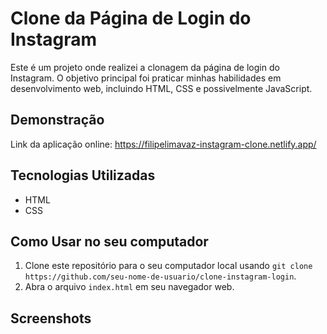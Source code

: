# Clone da Página de Login do Instagram

Este é um projeto onde realizei a clonagem da página de login do Instagram. O objetivo principal foi praticar minhas habilidades em desenvolvimento web, incluindo HTML, CSS e possivelmente JavaScript.

## Demonstração

Link da aplicação online: https://filipelimavaz-instagram-clone.netlify.app/

## Tecnologias Utilizadas

- HTML
- CSS

## Como Usar no seu computador

1. Clone este repositório para o seu computador local usando `git clone https://github.com/seu-nome-de-usuario/clone-instagram-login`.
2. Abra o arquivo `index.html` em seu navegador web.

## Screenshots



